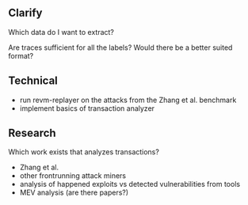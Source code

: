 
## Clarify

Which data do I want to extract?

Are traces sufficient for all the labels? Would there be a better suited format?
## Technical

- run revm-replayer on the attacks from the Zhang et al. benchmark
- implement basics of transaction analyzer

## Research

Which work exists that analyzes transactions?
- Zhang et al.
- other frontrunning attack miners
- analysis of happened exploits vs detected vulnerabilities from tools
- MEV analysis (are there papers?)
